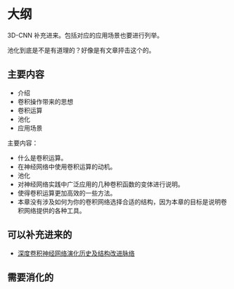 
# 大纲

3D-CNN 补充进来。包括对应的应用场景也要进行列举。


池化到底是不是有道理的？好像是有文章抨击这个的。

## 主要内容

- 介绍
- 卷积操作带来的思想
- 卷积运算
- 池化
- 应用场景



主要内容：

- 什么是卷积运算。
- 在神经网络中使用卷积运算的动机。
- 池化
- 对神经网络实践中广泛应用的几种卷积函数的变体进行说明。
- 使得卷积运算更加高效的一些方法。
- 本章没有涉及如何为你的卷积网络选择合适的结构，因为本章的目标是说明卷积网络提供的各种工具。





## 可以补充进来的

- [深度卷积神经网络演化历史及结构改进脉络](https://mp.weixin.qq.com/s?__biz=MzU4MjQ3MDkwNA==&mid=2247484037&idx=1&sn=13ad0d521b6a3578ff031e14950b41f4&chksm=fdb69f12cac11604a42ccb37913c56001a11c65a8d1125c4a9aeba1aed570a751cb400d276b6&scene=21#wechat_redirect)

## 需要消化的
